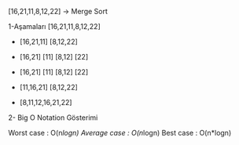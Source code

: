 [16,21,11,8,12,22] -> Merge Sort

1-Aşamaları
[16,21,11,8,12,22] 
- [16,21,11]     [8,12,22]

- [16,21]   [11]   [8,12]   [22]

- [16,21]   [11]   [8,12]   [22]

- [11,16,21]   [8,12,22]

- [8,11,12,16,21,22]

2- Big O Notation Gösterimi

Worst case   : O(n*logn)
Average case : O(n*logn)
Best case    : O(n*logn)

